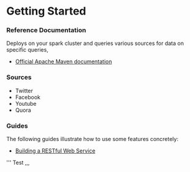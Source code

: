 # Getting Started

### Reference Documentation
Deploys on your spark cluster and queries various sources for data on specific queries,

* [Official Apache Maven documentation](https://maven.apache.org/guides/index.html)

### Sources

* Twitter
* Facebook
* Youtube
* Quora

### Guides
The following guides illustrate how to use some features concretely:

* [Building a RESTful Web Service](https://spring.io/guides/gs/rest-service/)

'''
Test
,,,
